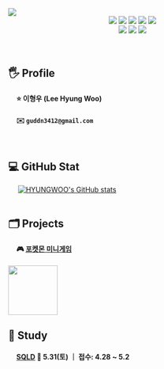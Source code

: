 <!-- 말풍선 -->
<img src="https://capsule-render.vercel.app/api?type=soft&height=250&color=0:98f8fa,100:98fab5&text=HYUNGWOO&textBg=false&fontColor=ffffff&fontSize=50&fontAlign=50&animation=twinkling">
<br>
<div>
  <div align="center">
    <img src="https://img.shields.io/badge/Python-3776AB?style=for-the-badge&logo=Python&logoColor=white"/>
    <img src="https://img.shields.io/badge/C-00599C?style=for-the-badge&logo=c&logoColor=white"/>
    <img src="https://img.shields.io/badge/C++-00599C?style=for-the-badge&logo=cplusplus&logoColor=white"/>
    <img src="https://img.shields.io/badge/Java-ED8B00?style=for-the-badge&logo=openjdk&logoColor=white"/>
    <img src="https://img.shields.io/badge/MySQL-4479A1?style=for-the-badge&logo=mysql&logoColor=white"/>
  </div>
  <div align="center">
    <img src="https://img.shields.io/badge/Visual_Studio-5C2D91?style=for-the-badge&logo=visual-studio&logoColor=white"/>
    <img src="https://img.shields.io/badge/Visual_Studio_Code-0078D4?style=for-the-badge&logo=visual-studio-code&logoColor=white"/>
    <img src="https://img.shields.io/badge/Eclipse-2C2255?style=for-the-badge&logo=eclipse&logoColor=white"/>
  </div>
</div>
<br><br>

## 🖐️ Profile
#### &nbsp;&nbsp;&nbsp;&nbsp; ⭐ 이형우 (Lee Hyung Woo)
#### &nbsp;&nbsp;&nbsp;&nbsp; ✉️ `guddn3412@gmail.com`
<br>


## 💻 GitHub Stat
&nbsp;&nbsp;&nbsp;&nbsp; 
[![HYUNGWOO's GitHub stats](https://github-readme-stats.vercel.app/api?username=hyungwoo1413)](https://github.com/HYUNGWOO/github-readme-stats)
<br><br>


## 🗂️ Projects
#### &nbsp;&nbsp;&nbsp;&nbsp; 🎮 [포켓몬 미니게임](https://github.com/hyungwoo1413/project_pkmbattle)
<a href="https://github.com/hyungwoo1413/project_pkmbattle"><img src="https://raw.githubusercontent.com/PokeAPI/sprites/master/sprites/pokemon/25.png" width="100"></a>


## 📖 Study
#### &nbsp;&nbsp;&nbsp;&nbsp; [SQLD](https://github.com/hyungwoo1413/SQLD.git)  📅 5.31(토) ｜ 접수: 4.28 ~ 5.2
#### 
#### 




